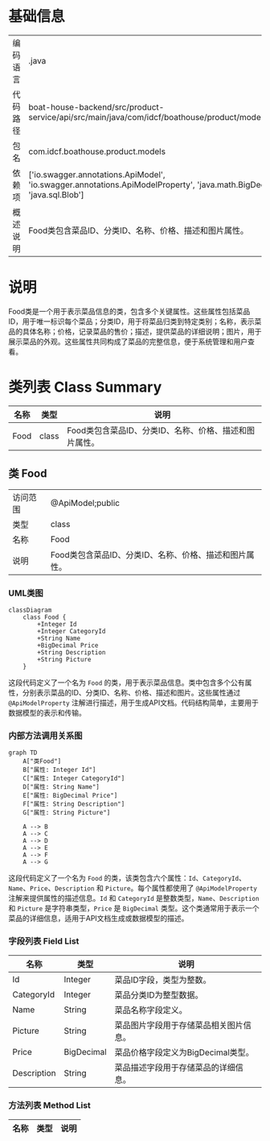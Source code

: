 # 基础信息

|      |      |
|------|------|
| 编码语言 | .java |
| 代码路径 | boat-house-backend/src/product-service/api/src/main/java/com/idcf/boathouse/product/models/Food.java |
| 包名 | com.idcf.boathouse.product.models |
| 依赖项 | ['io.swagger.annotations.ApiModel', 'io.swagger.annotations.ApiModelProperty', 'java.math.BigDecimal', 'java.sql.Blob'] |
| 概述说明 | Food类包含菜品ID、分类ID、名称、价格、描述和图片属性。 |

# 说明

Food类是一个用于表示菜品信息的类，包含多个关键属性。这些属性包括菜品ID，用于唯一标识每个菜品；分类ID，用于将菜品归类到特定类别；名称，表示菜品的具体名称；价格，记录菜品的售价；描述，提供菜品的详细说明；图片，用于展示菜品的外观。这些属性共同构成了菜品的完整信息，便于系统管理和用户查看。

# 类列表 Class Summary

| 名称   | 类型  | 说明 |
|-------|------|-------------|
| Food | class | Food类包含菜品ID、分类ID、名称、价格、描述和图片属性。 |



## 类 Food

|      |      |
|------|------|
| 访问范围 | @ApiModel;public |
| 类型 | class |
| 名称 | Food |
| 说明 | Food类包含菜品ID、分类ID、名称、价格、描述和图片属性。 |


### UML类图

```mermaid
classDiagram
    class Food {
        +Integer Id
        +Integer CategoryId
        +String Name
        +BigDecimal Price
        +String Description
        +String Picture
    }
```

这段代码定义了一个名为 `Food` 的类，用于表示菜品信息。类中包含多个公有属性，分别表示菜品的ID、分类ID、名称、价格、描述和图片。这些属性通过 `@ApiModelProperty` 注解进行描述，用于生成API文档。代码结构简单，主要用于数据模型的表示和传输。


### 内部方法调用关系图

```mermaid
graph TD
    A["类Food"]
    B["属性: Integer Id"]
    C["属性: Integer CategoryId"]
    D["属性: String Name"]
    E["属性: BigDecimal Price"]
    F["属性: String Description"]
    G["属性: String Picture"]

    A --> B
    A --> C
    A --> D
    A --> E
    A --> F
    A --> G
```

这段代码定义了一个名为 `Food` 的类，该类包含六个属性：`Id`、`CategoryId`、`Name`、`Price`、`Description` 和 `Picture`。每个属性都使用了 `@ApiModelProperty` 注解来提供属性的描述信息。`Id` 和 `CategoryId` 是整数类型，`Name`、`Description` 和 `Picture` 是字符串类型，`Price` 是 `BigDecimal` 类型。这个类通常用于表示一个菜品的详细信息，适用于API文档生成或数据模型的描述。

### 字段列表 Field List

| 名称  | 类型  | 说明 |
|-------|-------|------|
| Id | Integer | 菜品ID字段，类型为整数。 |
| CategoryId | Integer | 菜品分类ID为整型数据。 |
| Name | String | 菜品名称字段定义。 |
| Picture | String | 菜品图片字段用于存储菜品相关图片信息。 |
| Price | BigDecimal | 菜品价格字段定义为BigDecimal类型。 |
| Description | String | 菜品描述字段用于存储菜品的详细信息。 |

### 方法列表 Method List

| 名称  | 类型  | 说明 |
|-------|-------|------|




